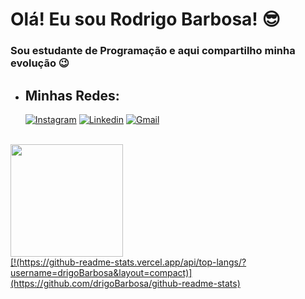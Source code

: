 
# **Olá! Eu sou Rodrigo Barbosa!** 😎
 ### Sou estudante de Programação e aqui compartilho minha evolução 😉
-  ##  **Minhas Redes:**

     [![Instagram](https://img.shields.io/badge/Instagram-ff2e00?style=for-the-badge&logo=instagram&logoColor=white)](https://www.instagram.com/rodrigo.barb0sa/) 
     [![Linkedin](https://img.shields.io/badge/LinkedIn-0077B5?style=for-the-badge&logo=linkedin&logoColor=white)](https://www.linkedin.com/in/rodrigoo-barbosaa/)
     [![Gmail](https://img.shields.io/badge/Gmail-D14836?style=for-the-badge&logo=gmail&logoColor=white)](mailto:rodrigobs8157@gmail.com)


 <br>
<div align="">
  <a href="https://github.com/drigoBarbosa">
  <img height="180em" src="https://github-readme-stats.vercel.app/api?username=drigoBarbosa&show_icons=true&theme=chartreuse-dark&include_all_commits=true&count_private=true"/>
</div>
[!(https://github-readme-stats.vercel.app/api/top-langs/?username=drigoBarbosa&layout=compact)](https://github.com/drigoBarbosa/github-readme-stats)
